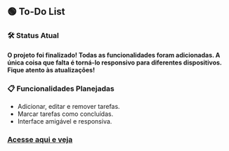 
## 🟢 To-Do List

### 🛠️ Status Atual
#### O projeto foi finalizado! Todas as funcionalidades foram adicionadas. A única coisa que falta é torná-lo responsivo para diferentes dispositivos. Fique atento às atualizações!

### 📋 Funcionalidades Planejadas
- Adicionar, editar e remover tarefas.
- Marcar tarefas como concluídas.
- Interface amigável e responsiva.

### [Acesse aqui e veja](https://isadorafarache.github.io/To-Do-List/)